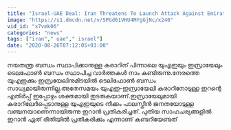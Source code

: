 ```yaml
---
title: "Israel-UAE Deal: Iran Threatens To Launch Attack Against Emirates Oneindia Malayalam"
image: "https://s1.dmcdn.net/v/SPGd61VHU4MYgGjNc/x240"
vid_id: "x7vmk06"
categories: "news"
tags: ["iran"," uae"," israel"]
date: "2020-08-26T07:12:05+03:00"
---
```

നയതന്ത്ര ബന്ധം സ്ഥാപിക്കാനുള്ള കരാറിന് പിന്നാലെ യുഎഇയും ഇസ്രായേലും ടെലഫോണ്‍ ബന്ധം സ്ഥാപിച്ച വാര്‍ത്തകള്‍ നാം കണ്ടിരുന്നു.നേരത്തെ യുഎഇക്കും ഇസ്രയേലിനുമിടയില്‍ ടെലിഫോണ്‍ ബന്ധം സാധ്യമായിരുന്നില്ല.അതേസമയം യുഎഇ-ഇസ്രായേലി കരാറിനോടുള്ള ഇറന്റെ എതിര്‍പ്പ് ഇപ്പോഴും ശക്തമായി തുടരുകയാണ്.ഇസ്രായേലുമായി കരാറിലേര്‍പ്പെടാനുള്ള യുഎഇയുടെ നീക്കം പാലസ്തീന്‍ ജനതയോടുള്ള വഞ്ചനയാണെന്നായിരുന്നു ഇറാന്‍ പ്രതികരിച്ചത്. പുതിയ സാഹചര്യങ്ങളില്‍ ഇറാന്‍ ഏത് രീതിയില്‍ പ്രതികരിക്കും എന്നാണ് കണ്ടറിയേണ്ടത്
